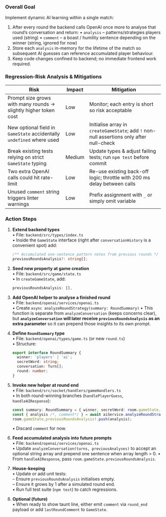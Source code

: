 ### Overall Goal
Implement dynamic AI learning within a single match:
1. After every round the backend calls OpenAI once more to analyse that round’s conversation and return:
   • `analysis` – patterns/strategies players used (string)
   • `comment`  – a boast / humility sentence depending on the winner (string, ignored for now)
2. Store each `analysis` in-memory for the lifetime of the match so subsequent AI guesses can reference accumulated player behaviour.
3. Keep code changes confined to backend; no immediate frontend work required.

### Regression-Risk Analysis & Mitigations
| Risk | Impact | Mitigation |
|------|--------|-----------|
| Prompt size grows with many rounds → slightly higher token cost | Low | Monitor; each entry is short so risk acceptable |
| New optional field in `GameState` accidentally `undefined` where used | Low | Initialise array in `createGameState`; add `!` non-null assertions only after null-check |
| Break existing tests relying on strict `GameState` typing | Medium | Update types & adjust failing tests; run `npm test` before commit |
| Two extra OpenAI calls could hit rate-limit | Low | Re-use existing back-off logic; throttle with 200 ms delay between calls | 
| Unused `comment` string triggers linter warnings | Low | Prefix assignment with `_` or simply omit variable | 

### Action Steps
1. **Extend backend types**  
   • File: `backend/src/types/index.ts`  
   • Inside the `GameState` interface (right after `conversationHistory` is a convenient spot) add:  
     ```ts
     /** Accumulated one-sentence pattern notes from previous rounds */
     previousRoundsAnalysis?: string[];
     ```

2. **Seed new property at game creation**  
   • File: `backend/src/game/state.ts`  
   • In `createGameState`, add:  
     ```ts
     previousRoundsAnalysis: [],
     ```

3. **Add OpenAI helper to analyse a finished round**  
   • File: `backend/openai/services/openai.ts`  
   • Create `async analyzeRoundStrategy(summary: RoundSummary)`
   • This function is separate from `analyzeConversation` (keeps concerns clear), but **`analyzeConversation` will later receive `previousRoundsAnalysis` as an extra parameter** so it can prepend those insights to its own prompt.

4. **Define `RoundSummary` type**  
   • File: `backend/openai/types/game.ts` (or new `round.ts`)  
   • Structure:  
     ```ts
     export interface RoundSummary {
       winner: 'players' | 'ai';
       secretWord: string;
       conversation: Turn[];
       round: number;
     }
     ```

5. **Invoke new helper at round end**  
   • File: `backend/src/socket/handlers/gameHandlers.ts`  
   • In both round-winning branches (`handlePlayerGuess`, `handleAIResponse`):  
     ```ts
     const summary: RoundSummary = { winner, secretWord: room.gameState.secretWord, conversation: room.gameState.conversationHistory, round: room.gameState.currentRound };
     const { analysis /*, comment*/ } = await aiService.analyzeRoundStrategy(summary);
     room.gameState.previousRoundsAnalysis!.push(analysis);
     ```
   • Discard `comment` for now.

6. **Feed accumulated analysis into future prompts**  
   • File: `backend/openai/services/openai.ts`  
   • Update `analyzeConversation(turns, previousAnalyses)` to accept an optional string array and prepend one sentence when array length > 0.
   • From `handleAIResponse`, pass `room.gameState.previousRoundsAnalysis`.

7. **House-keeping**  
   • Update or add unit tests:  
     – Ensure `previousRoundsAnalysis` initialises empty.  
     – Ensure it grows by 1 after a simulated round end.  
   • Run full test suite (`npm test`) to catch regressions.

8. **Optional (future)**  
   • When ready to show taunt line, either emit `comment` via `round_end` payload or add `lastRoundComment` to `GameState`. 